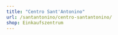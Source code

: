 ```yaml
---
title: "Centro Sant'Antonino"
url: /santantonino/centro-santantonino/
shop: Einkaufszentrum
---
```

